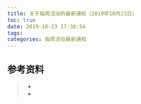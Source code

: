 ```yaml
---
title: 关于每周活动的最新通知（2019年10月23日）
toc: true
date: 2019-10-23 17:30:54
tags:
categories: 每周活动最新通知
---
```






## 参考资料
> - []()
> - []()
